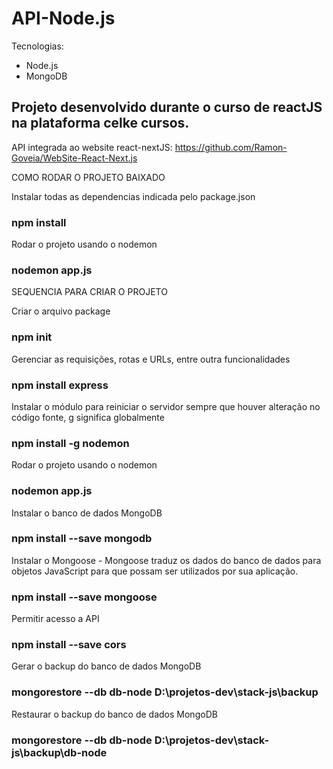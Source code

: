 # API-Node.js

Tecnologias:
 - Node.js 
 - MongoDB

## Projeto desenvolvido durante o curso de reactJS na plataforma celke cursos.

API integrada ao website react-nextJS:
https://github.com/Ramon-Goveia/WebSite-React-Next.js


COMO RODAR O PROJETO BAIXADO

Instalar todas as dependencias indicada pelo package.json
### npm install

Rodar o projeto usando o nodemon 
### nodemon app.js


SEQUENCIA PARA CRIAR O PROJETO

Criar o arquivo package
### npm init

Gerenciar as requisições, rotas e URLs, entre outra funcionalidades
### npm install express

Instalar o módulo para reiniciar o servidor sempre que houver alteração no código fonte, g significa globalmente
### npm install -g nodemon

Rodar o projeto usando o nodemon 
### nodemon app.js

Instalar o banco de dados MongoDB
### npm install --save mongodb

Instalar o Mongoose - Mongoose traduz os dados do banco de dados para objetos JavaScript para que possam ser utilizados por sua aplicação.
### npm install --save mongoose

Permitir acesso a API
### npm install --save cors

Gerar o backup do banco de dados MongoDB
### mongorestore --db db-node D:\projetos-dev\stack-js\backup

Restaurar o backup do banco de dados MongoDB
### mongorestore --db db-node D:\projetos-dev\stack-js\backup\db-node
